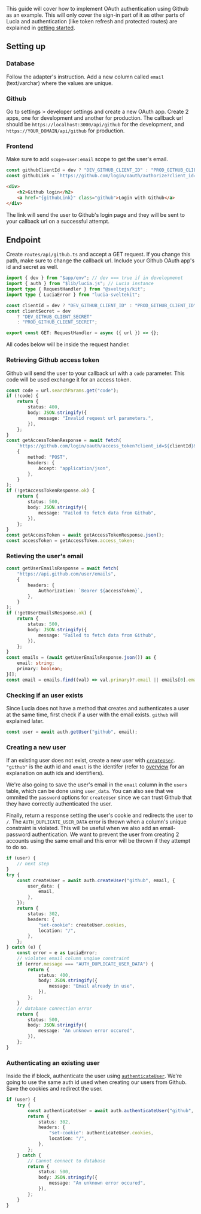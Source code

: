 This guide will cover how to implement OAuth authentication using Github as an example. This will only cover the sign-in part of it as other parts of Lucia and authentication (like token refresh and protected routes) are explained in [getting started](/getting-started).

## Setting up

### Database

Follow the adapter's instruction. Add a new column called `email` (text/varchar) where the values are unique.

### Github

Go to settings > developer settings and create a new OAuth app. Create 2 apps, one for development and another for production. The callback url should be `https://localhost:3000/api/github` for the development, and `https://YOUR_DOMAIN/api/github` for production.

### Frontend

Make sure to add `scope=user:email` scope to get the user's email.

```ts
const githubClientId = dev ? "DEV_GITHUB_CLIENT_ID" : "PROD_GITHUB_CLIENT_ID";
const githubLink = `https://github.com/login/oauth/authorize?client_id=${githubClientId}&scope=user:email`;
```

```html
<div>
    <h2>Github login</h2>
    <a href="{githubLink}" class="github">Login with Github</a>
</div>
```

The link will send the user to Github's login page and they will be sent to your callback url on a successful attempt.

## Endpoint

Create `routes/api/github.ts` and accept a GET request. If you change this path, make sure to change the callback url. Include your Github OAuth app's id and secret as well.

```ts
import { dev } from "$app/env"; // dev === true if in developmenet
import { auth } from "$lib/lucia.js"; // Lucia instance
import type { RequestHandler } from "@sveltejs/kit";
import type { LuciaError } from "lucia-sveltekit";

const clientId = dev ? "DEV_GITHUB_CLIENT_ID" : "PROD_GITHUB_CLIENT_ID";
const clientSecret = dev
    ? "DEV_GITHUB_CLIENT_SECRET"
    : "PROD_GITHUB_CLIENT_SECRET";

export const GET: RequestHandler = async ({ url }) => {};
```

All codes below will be inside the request handler.

### Retrieving Github access token

Github will send the user to your callback url with a `code` parameter. This code will be used exchange it for an access token.

```ts
const code = url.searchParams.get("code");
if (!code) {
    return {
        status: 400,
        body: JSON.stringify({
            message: "Invalid request url parameters.",
        }),
    };
}
const getAccessTokenResponse = await fetch(
    `https://github.com/login/oauth/access_token?client_id=${clientId}&client_secret=${clientSecret}&code=${code}`,
    {
        method: "POST",
        headers: {
            Accept: "application/json",
        },
    }
);
if (!getAccessTokenResponse.ok) {
    return {
        status: 500,
        body: JSON.stringify({
            message: "Failed to fetch data from Github",
        }),
    };
}
const getAccessToken = await getAccessTokenResponse.json();
const accessToken = getAccessToken.access_token;
```

### Retieving the user's email

```ts
const getUserEmailsResponse = await fetch(
    "https://api.github.com/user/emails",
    {
        headers: {
            Authorization: `Bearer ${accessToken}`,
        },
    }
);
if (!getUserEmailsResponse.ok) {
    return {
        status: 500,
        body: JSON.stringify({
            message: "Failed to fetch data from Github",
        }),
    };
}
const emails = (await getUserEmailsResponse.json()) as {
    email: string;
    primary: boolean;
}[];
const email = emails.find((val) => val.primary)?.email || emails[0].email;
```

### Checking if an user exists

Since Lucia does not have a method that creates and authenticates a user at the same time, first check if a user with the email exists. `github` will explained later.

```ts
const user = await auth.getUser("github", email);
```

### Creating a new user

If an existing user does not exist, create a new user with [`createUser`](/server-apis#createuser). `"github"` is the auth id and `email` is the identifer (refer to [overview](/overview) for an explanation on auth ids and identifiers).

We're also going to save the user's email in the `email` column in the `users` table, which can be done using `user_data`. You can also see that we ommited the `password` options for `createUser` since we can trust Github that they have correctly authenticated the user.

Finally, return a response setting the user's cookie and redirects the user to `/`. The `AUTH_DUPLICATE_USER_DATA` error is thrown when a column's unique constraint is violated. This will be useful when we also add an email-password authentication. We want to prevent the user from creating 2 accounts using the same email and this error will be thrown if they attempt to do so.

```ts
if (user) {
    // next step
}
try {
    const createUser = await auth.createUser("github", email, {
        user_data: {
            email,
        },
    });
    return {
        status: 302,
        headers: {
            "set-cookie": createUser.cookies,
            location: "/",
        },
    };
} catch (e) {
    const error = e as LuciaError;
    // violates email column unqiue constraint
    if (error.message === "AUTH_DUPLICATE_USER_DATA") {
        return {
            status: 400,
            body: JSON.stringify({
                message: "Email already in use",
            }),
        };
    }
    // database connection error
    return {
        status: 500,
        body: JSON.stringify({
            message: "An unknown error occured",
        }),
    };
}
```

### Authenticating an existing user

Inside the if block, authenticate the user using [`authenticateUser`](/server-apis#authenticateuser). We're going to use the same auth id used when creating our users from Github. Save the cookies and redirect the user.

```ts
if (user) {
    try {
        const authenticateUser = await auth.authenticateUser("github", email);
        return {
            status: 302,
            headers: {
                "set-cookie": authenticateUser.cookies,
                location: "/",
            },
        };
    } catch {
        // Cannot connect to database
        return {
            status: 500,
            body: JSON.stringify({
                message: "An unknown error occured",
            }),
        };
    }
}
```
